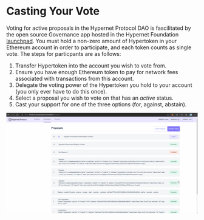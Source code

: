 # Casting Your Vote

Voting for active proposals in the Hypernet Protocol DAO is fascilitated by the open source Governance app hosted in the
Hypernet Foundation [launchpad](https://rinkeby.launchpad.hypernet.foundation). You must hold a non-zero amount of Hypertoken 
in your Ethereum account in order to participate, and each token counts as single vote. The steps for particpants are 
as follows:

1. Transfer Hypertoken into the account you wish to vote from.
2. Ensure you have enough Ethereum token to pay for network fees associated with transactions from this account. 
3. Delegate the voting power of the Hypertoken you hold to your account (you only ever have to do this once).
4. Select a proposal you wish to vote on that has an *active* status.
5. Cast your support for one of the three options (for, against, abstain).

![Screen capture of the voting process.](/documentation/images/Governance-Proposal-Vote.gif)